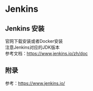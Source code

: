 # Jenkins

## Jenkins 安装

官网下载安装或者Docker安装  
注意Jenkins对应的JDK版本  
参考文档：https://www.jenkins.io/zh/doc

## 附录

参考：https://www.jenkins.io/